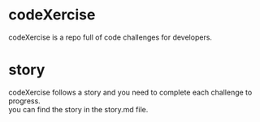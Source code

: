 # codeXercise

codeXercise is a repo full of code challenges for developers.


# story

codeXercise follows a story and you need to complete each challenge to progress.  
you can find the story in the story.md file.